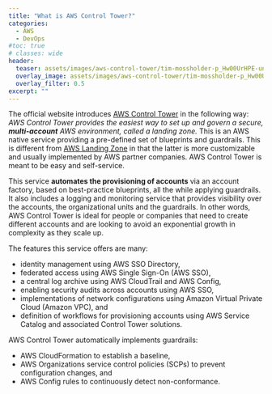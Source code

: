 ```yaml
---
title: "What is AWS Control Tower?"
categories:
  - AWS
  - DevOps
#toc: true
# classes: wide
header:
  teaser: assets/images/aws-control-tower/tim-mossholder-p_Hw00UrHPE-unsplash .jpg
  overlay_image: assets/images/aws-control-tower/tim-mossholder-p_Hw00UrHPE-unsplash .jpg
  overlay_filter: 0.5
excerpt: ""
---
```


The official website introduces [AWS Control Tower](https://aws.amazon.com/controltower) in the following way: *AWS Control Tower provides the easiest way to set up and govern a secure, **multi-account** AWS environment, called a landing zone.* This is an AWS native service providing a pre-defined set of blueprints and guardrails. This is different from [AWS Landing Zone](https://aws.amazon.com/solutions/implementations/aws-landing-zone/) in that the latter is more customizable and usually implemented by AWS partner companies. AWS Control Tower is meant to be easy and self-service.

This service **automates the provisioning of accounts** via an account factory, based on best-practice blueprints, all the while applying guardrails. It also includes a logging and monitoring service that provides visibility over the accounts, the organizational units and the guardrails. In other words, AWS Control Tower is ideal for people or companies that need to create different accounts and are looking to avoid an exponential growth in complexity as they scale up.

The features this service offers are many:
  - identity management using AWS SSO Directory,
  - federated access using AWS Single Sign-On (AWS SSO), 
  - a central log archive using AWS CloudTrail and AWS Config,
  - enabling security audits across accounts using AWS SSO, 
  - implementations of network configurations using Amazon Virtual Private Cloud (Amazon VPC), and 
  - definition of workflows for provisioning accounts using AWS Service Catalog and associated Control Tower solutions.

AWS Control Tower automatically implements guardrails:
  -  AWS CloudFormation to establish a baseline, 
  -  AWS Organizations service control policies (SCPs) to prevent configuration changes, and 
  -  AWS Config rules to continuously detect non-conformance.
